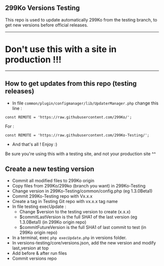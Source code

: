 ## 299Ko Versions Testing

This repo is used to update automatically 299Ko from the testing branch, to get new versions before official releases.

---
# Don't use this with a site in production !!!
---

## How to get updates from this repo (testing releases)

- In file `common/plugin/configmanager/lib/UpdaterManager.php` change this line :

```
const REMOTE = 'https://raw.githubusercontent.com/299Ko/';
```

For :

```
const REMOTE = 'https://raw.githubusercontent.com/299Ko-Testing/';
```

- And that's all ! Enjoy :)

Be sure you're using this with a testing site, and not your production site ^^

## Create a new testing version

- Commit all modified files to 299Ko origin
- Copy files from 299Ko/299ko (branch you want) in 299Ko-Testing
- Change version in 299Ko-Testing/common/config.php (eg 1.3.0Beta1)
- Commit 299Ko-Testing repo with Vx.x.x
- Create a tag in Testing Git repo with vx.x.x tag name
- In file testing execUpdate :
    - Change $version to the testing version to create (x.x.x)
    - $commitLastVersion is the full SHA1 of the last version (eg 1.3.0Beta1) (in 299Ko origin repo)
    - $commitFutureVersion is the full SHA1 of last commit to test (in 299Ko origin repo)
- In a terminal, exec `php execUpdate.php` in versions folder.
- In versions-testing/core/versions.json, add the new version and modify last_version at top
- Add before & after run files
- Commit versions repo
